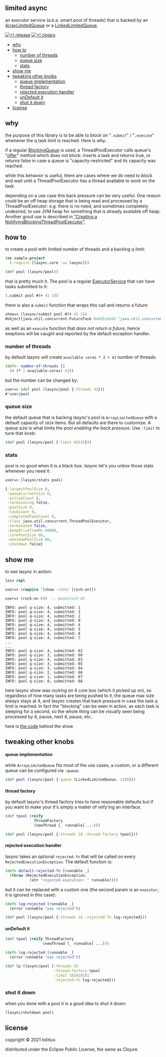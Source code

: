 ## limited async

an executor service (a.k.a. smart pool of threads) that is backed by an [ArrayLimitedQueue](src/java/lasync/limitq/ArrayLimitedQueue.java) or a [LinkedLimitedQueue](src/java/lasync/limitq/LinkedLimitedQueue.java).

[![<! release](https://img.shields.io/badge/dynamic/json.svg?label=release&url=https%3A%2F%2Fclojars.org%2Ftolitius%2Flasync%2Flatest-version.json&query=version&colorB=blue)](https://github.com/tolitius/lasync/releases)
[![<! clojars](https://img.shields.io/clojars/v/tolitius/lasync.svg)](https://clojars.org/tolitius/lasync)

- [why](#why)
- [how to](#how-to)
  - [number of threads](#number-of-threads)
  - [queue size](#queue-size)
  - [stats](#stats)
- [show me](#show-me)
- [tweaking other knobs](#tweaking-other-knobs)
    - [queue implementation](#queue-implementation)
    - [thread factory](#thread-factory)
    - [rejected execution handler](#rejected-execution-handler)
    - [unDefault it](#undefault-it)
  - [shut it down](#shut-it-down)
- [license](#license)

## why

the purpose of this library is to be able to block on "`.submit`" / "`.execute`" whenever the q task limit is reached. Here is why..

if a regular [BlockingQueue](http://docs.oracle.com/javase/7/docs/api/java/util/concurrent/BlockingQueue.html) is used,
a ThreadPoolExecutor calls queue's "[offer](http://docs.oracle.com/javase/7/docs/api/java/util/concurrent/BlockingQueue.html#offer\(E\))"
method which does not block: inserts a task and returns true, or returns false in case a queue is "capacity-restricted" and its capacity was reached.

while this behavior is useful, there are cases where we do need to _block_ and wait until a ThreadPoolExecutor has
a thread available to work on the task.

depending on a use case this back pressure can be very useful. One reason could be an off heap storage that is being read and processed
by a ThreadPoolExecutor: e.g. there is no need, and sometimes completely undesired, to use JVM heap for something that is already available off heap.
Another good use is described in ["Creating a NotifyingBlockingThreadPoolExecutor"](https://web.archive.org/web/20130111220826/https://today.java.net/pub/a/today/2008/10/23/creating-a-notifying-blocking-thread-pool-executor.html).

## how to

to create a pool with limited number of threads and a backing q limit:

```clojure
(ns sample.project
  (:require [lasync.core :as lasync]))

(def pool (lasync/pool))
```

that is pretty much it. The pool is a regular [ExecutorService](http://docs.oracle.com/javase/7/docs/api/java/util/concurrent/ExecutorService.html) that can have tasks submitted to it:

```clojure
(.submit pool #(+ 41 1))
```

there is also a `submit` function that wraps this call and returns a future:

```clojure
show=> (lasync/submit pool #(+ 41 1))
#object[java.util.concurrent.FutureTask 0x6d1ce6d3 "java.util.concurrent.FutureTask@6d1ce6d3"]
```

as well as an `execute` function that _does not return a future_, hence exeptions will be caught and reported by the default exception handler.

### number of threads

by default lasync will create `available cores * 2 + 42` number of threads:

```clojure
(defn- number-of-threads []
  (+ (* 2 available-cores) 42))
```

but the number can be changed by:

```clojure
user=> (def pool (lasync/pool {:threads 42}))
#'user/pool
```

### queue size

the default queue that is backing lasync's pool is `ArrayLimitedQueue` with a default capacity of `1024` items. But all defaults are there to customize.
A queue size is what limits the pool _enabling the back pressure_. Use `:limit` to tune that knob:

```clojure
(def pool (lasync/pool {:limit 65535}))
```

### stats

pool is no good when it is a black box. lasync let's you unbox those stats whenever you need it:

```clojure
user=> (lasync/stats pool)

{:largestPoolSize 0,
 :queueCurrentSize 0,
 :activeCount 0,
 :terminating false,
 :poolSize 0,
 :taskCount 0,
 :completedTaskCount 0,
 :class java.util.concurrent.ThreadPoolExecutor,
 :terminated false,
 :keepAliveTimeMs 60000,
 :corePoolSize 66,
 :maximumPoolSize 66,
 :shutdown false}
```

## show me

to see lasync in action:

```clojure
lein repl
```

```clojure
user=> (require '[show :refer [rock-on]])
```

```clojure
user=> (rock-on 69)  ;; Woodstock'69
```

```
INFO: pool q-size: 4, submitted: 1
INFO: pool q-size: 4, submitted: 3
INFO: pool q-size: 4, submitted: 2
INFO: pool q-size: 4, submitted: 0
INFO: pool q-size: 4, submitted: 4
INFO: pool q-size: 4, submitted: 5
INFO: pool q-size: 4, submitted: 6
INFO: pool q-size: 4, submitted: 7
...
...
INFO: pool q-size: 4, submitted: 62
INFO: pool q-size: 3, submitted: 60
INFO: pool q-size: 4, submitted: 63
INFO: pool q-size: 3, submitted: 65
INFO: pool q-size: 3, submitted: 64
INFO: pool q-size: 2, submitted: 66
INFO: pool q-size: 1, submitted: 67
INFO: pool q-size: 0, submitted: 68
```

here lasync show was rocking on 4 core box (which it picked up on), so regardless of how many tasks are being pushed to it,
the queue max size always stays at 4, and lasync creates that back pressure in case the task q limit is reached.
In fact the "blocking" can be seen in action, as each task is sleeping for a second,
so the whole thing can be visually seen being processed by 4, pause, next 4, pause, etc..

here is [the code](dev/show.clj) behind the show

## tweaking other knobs

#### queue implementation

while `ArrayLimitedQueue` fits most of the use cases, a custom, or a different queue can be configured via `:queue`:

```clojure
(def pool (lasync/pool {:queue (LinkedLimitedQueue. 128)}))
```

#### thread factory

by default lasync's thread factory tries to have reasonable defaults but if you want to make your it's simply a matter
of reify'ing an interface.

```clojure
(def tpool (reify
             ThreadFactory
             (newThread [_ runnable] ...)))

(def pool (lasync/pool {:threads 10 :thread-factory tpool}))
```

#### rejected execution handler

lasync takes an optional `rejected-fn` that will be called on every `RejectedExecutionException`. The default function is:

```clojure
(defn default-rejected-fn [runnable _]
  (throw (RejectedExecutionException.
           (str "rejected execution: " runnable))))
```

but it can be replaced with a custom one (the second param is an `executor`, it is ignored in this case):

```clojure
(defn log-rejected [runnable _]
  (error runnable "was rejected"))

(def pool (lasync/pool {:threads 10 :rejected-fn log-rejected}))
```

#### unDefault it

```clojure
(def tpool (reify ThreadFactory
                 (newThread [_ runnable] ...)))

(defn log-rejected [runnable _]
  (error runnable "was rejected"))

(def lp (lasync/pool {:threads 42
                      :thread-factory tpool
                      :limit 101010101
                      :rejected-fn log-rejected}))
```

### shut it down

when you done with a pool it is a good idea to shut it down:

```clojure
(lasync/shutdown pool)
```

## license

copyright © 2021 tolitius

distributed under the Eclipse Public License, the same as Clojure.
